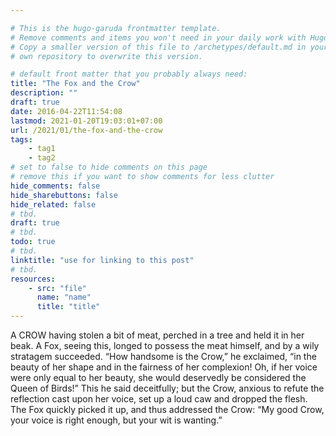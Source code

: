 ```yaml
---

# This is the hugo-garuda frontmatter template.
# Remove comments and items you won't need in your daily work with Hugo.
# Copy a smaller version of this file to /archetypes/default.md in your
# own repository to overwrite this version.

# default front matter that you probably always need:
title: "The Fox and the Crow"
description: ""
draft: true
date: 2016-04-22T11:54:08
lastmod: 2021-01-20T19:03:01+07:00
url: /2021/01/the-fox-and-the-crow
tags:
    - tag1
    - tag2
# set to false to hide comments on this page
# remove this if you want to show comments for less clutter
hide_comments: false
hide_sharebuttons: false
hide_related: false
# tbd.
draft: true
# tbd.
todo: true
# tbd.
linktitle: "use for linking to this post"
# tbd.
resources:
    - src: "file"
      name: "name"
      title: "title"
---
```

A CROW having stolen a bit of meat, perched in a tree and held it in her beak. A Fox, seeing this, longed to possess the meat himself, and by a wily stratagem succeeded. “How handsome is the Crow,” he exclaimed, “in the beauty of her shape and in the fairness of her complexion! Oh, if her voice were only equal to her beauty, she would deservedly be considered the Queen of Birds!” This he said deceitfully; but the Crow, anxious to refute the reflection cast upon her voice, set up a loud caw and dropped the flesh. The Fox quickly picked it up, and thus addressed the Crow: “My good Crow, your voice is right enough, but your wit is wanting.”



